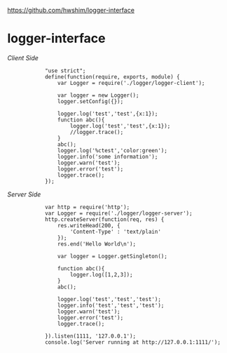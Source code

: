 https://github.com/hwshim/logger-interface

# logger-interface

*Client Side*

                "use strict";
                define(function(require, exports, module) {
                	var Logger = require('./logger/logger-client');
                
                	var logger = new Logger();
                	logger.setConfig({});
                	
                	logger.log('test','test',{x:1});
                	function abc(){
                		logger.log('test','test',{x:1});
                		//logger.trace();
                	}	
                	abc();
                	logger.log('%ctest','color:green');
                	logger.info('some information');
                	logger.warn('test');
                	logger.error('test');
                	logger.trace();
                }); 
        
*Server Side*

                var http = require('http');
                var Logger = require('./logger/logger-server');
                http.createServer(function(req, res) {
                	res.writeHead(200, {
                		'Content-Type' : 'text/plain'
                	});
                	res.end('Hello World\n');
                
                	var logger = Logger.getSingleton();
                	
                	function abc(){
                		logger.log([1,2,3]);
                	}
                	abc();
                
                	logger.log('test','test','test');
                	logger.info('test','test','test');
                	logger.warn('test');
                	logger.error('test');
                	logger.trace();
                	
                }).listen(1111, '127.0.0.1');
                console.log('Server running at http://127.0.0.1:1111/');
